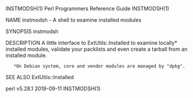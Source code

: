 INSTMODSH(1)                       Perl Programmers Reference Guide                       INSTMODSH(1)

NAME
       instmodsh - A shell to examine installed modules

SYNOPSIS
           instmodsh

DESCRIPTION
       A little interface to ExtUtils::Installed to examine locally* installed modules, validate your
       packlists and even create a tarball from an installed module.

       *On Debian system, core and vendor modules are managed by "dpkg".

SEE ALSO
       ExtUtils::Installed

perl v5.28.1                                  2019-09-11                                  INSTMODSH(1)
